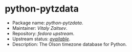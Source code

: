 python-pytzdata
================

 * Package name:		*python-pytzdata*.
 * Maintainer:			*Vitaly Zaitsev*.
 * Repository:			*fedora upstream*.
 * Upstream status:		[*available*](https://apps.fedoraproject.org/packages/python-pytzdata).
 * Description:			The Olson timezone database for Python.
 
